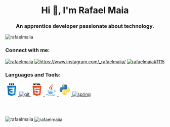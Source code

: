 <h1 align="center">Hi 👋, I'm Rafael Maia</h1>
<h3 align="center">An apprentice developer passionate about technology.</h3>

<p align="left"> <img src="https://komarev.com/ghpvc/?username=rafaelmaiia&label=Profile%20views&color=0e75b6&style=flat" alt="rafaelmaiia" /> </p>

<h3 align="left">Connect with me:</h3>
<p align="left">
<a href="https://linkedin.com/in/rafaelmaiia" target="blank"><img align="center" src="https://raw.githubusercontent.com/rahuldkjain/github-profile-readme-generator/master/src/images/icons/Social/linked-in-alt.svg" alt="rafaelmaiia" height="30" width="40" /></a>
<a href="https://instagram.com/https://www.instagram.com/_rafaelmaiia/" target="blank"><img align="center" src="https://raw.githubusercontent.com/rahuldkjain/github-profile-readme-generator/master/src/images/icons/Social/instagram.svg" alt="https://www.instagram.com/_rafaelmaiia/" height="30" width="40" /></a>
<a href="https://discord.gg/rafaelmaia#1115" target="blank"><img align="center" src="https://raw.githubusercontent.com/rahuldkjain/github-profile-readme-generator/master/src/images/icons/Social/discord.svg" alt="rafaelmaia#1115" height="30" width="40" /></a>
</p>

<h3 align="left">Languages and Tools:</h3>
<p align="left"> <a href="https://www.w3schools.com/css/" target="_blank" rel="noreferrer"> <img src="https://raw.githubusercontent.com/devicons/devicon/master/icons/css3/css3-original-wordmark.svg" alt="css3" width="40" height="40"/> </a> <a href="https://git-scm.com/" target="_blank" rel="noreferrer"> <img src="https://www.vectorlogo.zone/logos/git-scm/git-scm-icon.svg" alt="git" width="40" height="40"/> </a> <a href="https://www.w3.org/html/" target="_blank" rel="noreferrer"> <img src="https://raw.githubusercontent.com/devicons/devicon/master/icons/html5/html5-original-wordmark.svg" alt="html5" width="40" height="40"/> </a> <a href="https://www.java.com" target="_blank" rel="noreferrer"> <img src="https://raw.githubusercontent.com/devicons/devicon/master/icons/java/java-original.svg" alt="java" width="40" height="40"/> </a> <a href="https://www.python.org" target="_blank" rel="noreferrer"> <img src="https://raw.githubusercontent.com/devicons/devicon/master/icons/python/python-original.svg" alt="python" width="40" height="40"/> </a> <a href="https://spring.io/" target="_blank" rel="noreferrer"> <img src="https://www.vectorlogo.zone/logos/springio/springio-icon.svg" alt="spring" width="40" height="40"/> </a> </p>
<br></br>
<p><img align="left" src="https://github-readme-stats.vercel.app/api/top-langs?username=rafaelmaiia&show_icons=true&locale=en&layout=compact" alt="rafaelmaiia" /></p>

<p>&nbsp;<img align="center" src="https://github-readme-stats.vercel.app/api?username=rafaelmaiia&show_icons=true&locale=en" alt="rafaelmaiia" /></p>
